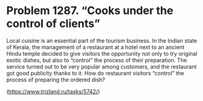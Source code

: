 # Problem 1287. “Cooks under the control of clients”

Local cuisine is an essential part of the tourism business. In the Indian state of Kerala, the management of a restaurant at a hotel next to an ancient Hindu temple decided to give visitors the opportunity not only to try original exotic dishes, but also to “control” the process of their preparation. The service turned out to be very popular among customers, and the restaurant got good publicity thanks to it. How do restaurant visitors “control” the process of preparing the ordered dish?

(https://www.trizland.ru/tasks/5742/)